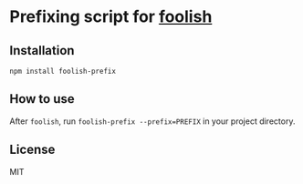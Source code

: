# Prefixing script for [foolish]

## Installation

`npm install foolish-prefix`

## How to use

After `foolish`, run `foolish-prefix --prefix=PREFIX` in your project directory.

## License

MIT

[foolish]:https://github.com/perfectworks/foolish.git
